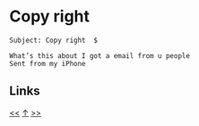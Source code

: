 # Copy right

    Subject: Copy right  $

    What’s this about I got a email from u people 
    Sent from my iPhone
## Links

[<<](2021-09-01.md) [↑](../) [>>](2021-09-12.md)
